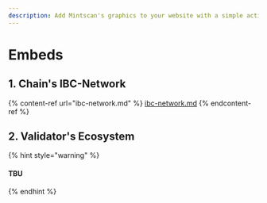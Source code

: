 ```yaml
---
description: Add Mintscan's graphics to your website with a simple action.
---
```


# Embeds

## 1. Chain's IBC-Network

{% content-ref url="ibc-network.md" %}
[ibc-network.md](ibc-network.md)
{% endcontent-ref %}



## 2. Validator's Ecosystem

{% hint style="warning" %}
#### TBU
{% endhint %}



